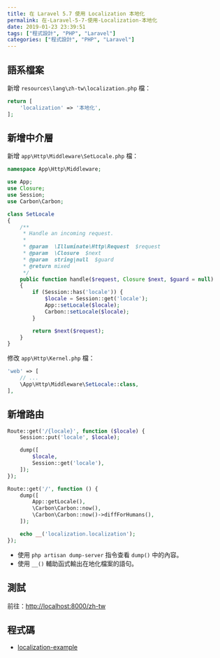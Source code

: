 ```yaml
---
title: 在 Laravel 5.7 使用 Localization 本地化
permalink: 在-Laravel-5-7-使用-Localization-本地化
date: 2019-01-23 23:39:51
tags: ["程式設計", "PHP", "Laravel"]
categories: ["程式設計", "PHP", "Laravel"]
---
```


## 語系檔案

新增 `resources\lang\zh-tw\localization.php` 檔：

```PHP
return [
    'localization' => '本地化',
];
```

## 新增中介層

新增 `app\Http\Middleware\SetLocale.php` 檔：

```PHP
namespace App\Http\Middleware;

use App;
use Closure;
use Session;
use Carbon\Carbon;

class SetLocale
{
    /**
     * Handle an incoming request.
     *
     * @param  \Illuminate\Http\Request  $request
     * @param  \Closure  $next
     * @param  string|null  $guard
     * @return mixed
     */
    public function handle($request, Closure $next, $guard = null)
    {
        if (Session::has('locale')) {
            $locale = Session::get('locale');
            App::setLocale($locale);
            Carbon::setLocale($locale);
        }

        return $next($request);
    }
}
```

修改 `app\Http\Kernel.php` 檔：

```PHP
'web' => [
    // ...
    \App\Http\Middleware\SetLocale::class,
],
```

## 新增路由

```PHP
Route::get('/{locale}', function ($locale) {
    Session::put('locale', $locale);

    dump([
        $locale,
        Session::get('locale'),
    ]);
});

Route::get('/', function () {
    dump([
        App::getLocale(),
        \Carbon\Carbon::now(),
        \Carbon\Carbon::now()->diffForHumans(),
    ]);

    echo __('localization.localization');
});
```

- 使用 `php artisan dump-server` 指令查看 `dump()` 中的內容。
- 使用 `__()` 輔助函式輸出在地化檔案的語句。

## 測試

前往：<http://localhost:8000/zh-tw>

## 程式碼

- [localization-example](https://github.com/memochou1993/localization-example)
